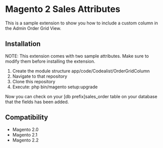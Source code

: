 # Magento 2 Sales Attributes
This is a sample extension to show you how to include a custom column in the Admin Order Grid View.

## Installation

NOTE:  This extension comes with two sample attributes. Make sure to modify them before installing the extension.

1. Create the module structure app/code/Codealist/OrderGridColumn
2. Navigate to that repository
3. Clone this repository
4. Execute: php bin/magento setup:upgrade

Now you can check on your [db prefix]sales_order table on your database that the fields has been added.

## Compatibility
- Magento 2.0
- Magento 2.1
- Magento 2.2